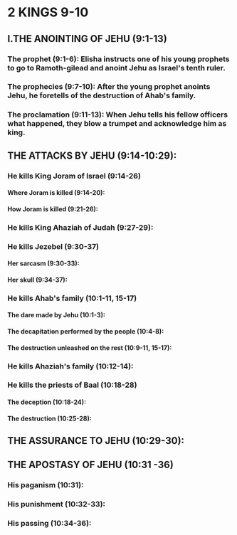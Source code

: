 ---
---
# 2 KINGS 9-10 
## I.THE ANOINTING OF JEHU (9:1-13) 
###  The prophet (9:1-6): Elisha instructs one of his young prophets to go to Ramoth-gilead and anoint Jehu as Israel\'s tenth ruler. 
###  The prophecies (9:7-10): After the young prophet anoints Jehu, he foretells of the destruction of Ahab\'s family. 
###  The proclamation (9:11-13): When Jehu tells his fellow officers what happened, they blow a trumpet and acknowledge him as king. 
## THE ATTACKS BY JEHU (9:14-10:29): 
###  He kills King Joram of Israel (9:14-26) 
####  Where Joram is killed (9:14-20): 
####  How Joram is killed (9:21-26): 
###  He kills King Ahaziah of Judah (9:27-29): 
###  He kills Jezebel (9:30-37) 
####  Her sarcasm (9:30-33): 
####  Her skull (9:34-37): 
###  He kills Ahab\'s family (10:1-11, 15-17) 
####  The dare made by Jehu (10:1-3): 
####  The decapitation performed by the people (10:4-8): 
####  The destruction unleashed on the rest (10:9-11, 15-17): 
###  He kills Ahaziah\'s family (10:12-14): 
###  He kills the priests of Baal (10:18-28) 
####  The deception (10:18-24):
####  The destruction (10:25-28): 
## THE ASSURANCE TO JEHU (10:29-30): 
## THE APOSTASY OF JEHU (10:31 -36) 
###  His paganism (10:31): 
###  His punishment (10:32-33): 
###  His passing (10:34-36): 
